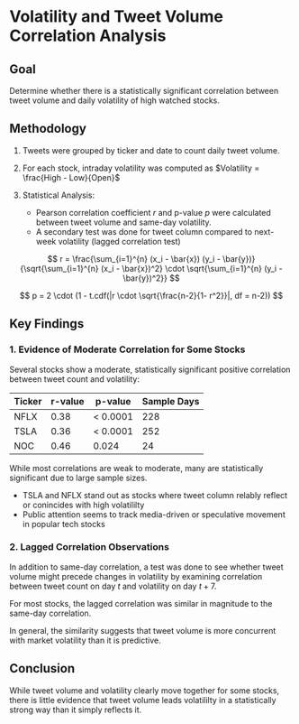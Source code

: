 # Volatility and Tweet Volume Correlation Analysis

## Goal
Determine whether there is a statistically significant correlation between tweet volume and daily volatility of high watched stocks.

## Methodology
1. Tweets were grouped by ticker and date to count daily tweet volume.

2. For each stock, intraday volatility was computed as
$Volatility = \frac{High - Low}{Open}$

3. Statistical Analysis:
    - Pearson correlation coefficient $r$ and p-value $p$ were calculated between tweet volume and same-day volatility.
    - A secondary test was done for tweet column compared to next-week volatility (lagged correlation test)

$$
r = \frac{\sum_{i=1}^{n} (x_i - \bar{x}) (y_i - \bar{y})}{\sqrt{\sum_{i=1}^{n} (x_i - \bar{x})^2} \cdot \sqrt{\sum_{i=1}^{n} (y_i - \bar{y})^2}}
$$


$$
p = 2 \cdot (1 - t.cdf(|r \cdot \sqrt{\frac{n-2}{1- r^2}}|, df = n-2))
$$


## Key Findings

### 1. Evidence of Moderate Correlation for Some Stocks
Several stocks show a moderate, statistically significant positive correlation between tweet count and volatility:

|Ticker|r-value|p-value|Sample Days|
|-|-|-|-|
|NFLX|0.38|< 0.0001|228|
|TSLA|0.36|< 0.0001|252|
|NOC|0.46|0.024|24|



While most correlations are weak to moderate, many are statistically significant due to large sample sizes.

- TSLA and NFLX stand out as stocks where tweet column relably reflect or conincides with high volatililty
- Public attention seems to track media-driven or speculative movement in popular tech stocks

### 2. Lagged Correlation Observations
In addition to same-day correlation, a test was done to see whether tweet volume might precede changes in volatility by examining correlation between tweet count on day $t$ and volatility on day $t+7$.

For most stocks, the lagged correlation was similar in magnitude to the same-day correlation.

In general, the similarity suggests that tweet volume is more concurrent with market volatility than it is predictive.

## Conclusion
While tweet volume and volatility clearly move together for some stocks, there is little evidence that tweet volume leads volatililty in a statistically strong way than it simply reflects it.